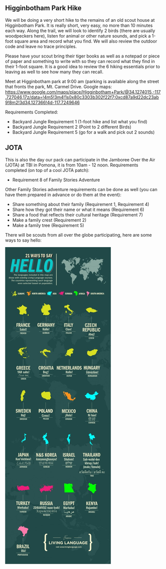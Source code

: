 ## Higginbotham Park Hike
We will be doing a very short hike to the remains of an old scout house at Higginbotham Park.  It is really short, very easy, no more than 10 minutes each way.  Along the trail, we will look to identify 2 birds (there are usually woodpeckers here), listen for animal or other nature sounds, and pick a 1-foot square area and record what you find.  We will also review the outdoor code and leave no trace principles. 

Please have your scout bring their tiger books as well as a notepad or piece of paper and something to write with so they can record what they find in their 1-foot square.  It is a good idea to review the 6 hiking essentials prior to leaving as well to see how many they can recall.

Meet at Higginbotham park at 9:00 am (parking is available along the street that fronts the park, Mt. Carmel Drive.  Google maps:
https://www.google.com/maps/place/Higginbotham+Park/@34.1274015,-117.727046,17z/data=!4m5!3m4!1s0x80c3303b302f22f7:0xcd87a9d22dc23ab9!8m2!3d34.127366!4d-117.7249646

Requirements Completed:
<ul>
<li>Backyard Jungle Requirement 1 (1-foot hike and list what you find)</li>
<li>Backyard Jungle Requirement 2 (Point to 2 different Birds)</li>
<li>Backyard Jungle Requirement 5 (go for a walk and pick out 2 sounds)</li>
</ul>

## JOTA
This is also the day our pack can participate in the Jamboree Over the Air (JOTA) at TBI in Pomona, it is from 10am - 12 noon.
Requirements completed (on top of a cool JOTA patch):
* Requirement 8 of Family Stories Adventure

Other Family Stories adventure requirements can be done as well (you can have them prepared in advance or do them at the event):
* Share something about their family (Requirement 1, Requirement 4)
* Share how they got their name or what it means (Requirement 6)
* Share a food that reflects their cultural heritage (Requirement 7)
* Make a family crest (Requirement 2)
* Make a family tree (Requirement 5) 

There will be scouts from all over the globe participating, here are some ways to say hello:

![SayHello](/imgs/21WaystoSayHello_.jpg)


